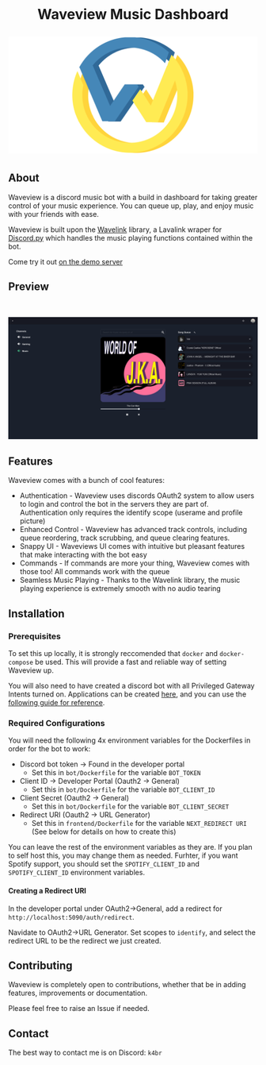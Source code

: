 <h1 align="center">
    <br>
    <p>Waveview Music Dashboard</p>
<img src="docs/waveview_stack.png">





## About
Waveview is a discord music bot with a build in dashboard for taking greater control of your music experience. You can queue up, play, and enjoy music with your friends with ease.

Waveview is built upon the [Wavelink](https://github.com/PythonistaGuild/Wavelink) library, a Lavalink wraper for [Discord.py](https://fastapi.tiangolo.com/) which handles the music playing functions contained within the bot.

Come try it out [on the demo server](https://discord.gg/xHGEyCg7)

## Preview

<div align="center">
	<br />
	<p>
		<a><img src="docs/dashboard.png" alt="Music Dashboard" /></a>
	</p>
</div>


## Features

Waveview comes with a bunch of cool features:
- Authentication - Waveview uses discords OAuth2 system to allow users to login and control the bot in the servers they are part of. Authentication only requires the identify scope (userame and profile picture)
- Enhanced Control - Waveview has advanced track controls, including queue reordering, track scrubbing, and queue clearing features.
- Snappy UI - Waveviews UI comes with intuitive but pleasant features that make interacting with the bot easy
- Commands - If commands are more your thing, Waveview comes with those too! All commands  work with the queue
- Seamless Music Playing - Thanks to the Wavelink library, the music playing experience is extremely smooth with no audio tearing


## Installation

### Prerequisites

To set this up locally, it is strongly reccomended that `docker` and `docker-compose` be used. This will provide a fast and reliable way of setting Waveview up.

You will also need to have created a discord bot with all Privileged Gateway Intents turned on. Applications can be created [here](https://discord.com/developers/applications), and you can use the [following guide for reference](https://discordpy.readthedocs.io/en/stable/discord.html).

### Required Configurations

You will need the following 4x environment variables for the Dockerfiles in order for the bot to work:

- Discord bot token -> Found in the developer portal
  - Set this in `bot/Dockerfile` for the variable `BOT_TOKEN`
- Client ID -> Developer Portal (Oauth2 -> General)
  - Set this in `bot/Dockerfile` for the variable `BOT_CLIENT_ID`
- Client Secret (Oauth2 -> General)
  - Set this in `bot/Dockerfile` for the variable `BOT_CLIENT_SECRET`
- Redirect URI (Oauth2 -> URL Generator)
  - Set this in `frontend/Dockerfile` for the variable `NEXT_REDIRECT URI` (See below for details on how to create this)

You can leave the rest of the environment variables as they are. If you plan to self host this, you may change them as needed. Furhter, if you want Spotify support, you should set the `SPOTIFY_CLIENT_ID` and `SPOTIFY_CLIENT_ID` environment variables.

#### Creating a Redirect URI

In the developer portal under OAuth2->General, add a redirect for `http://localhost:5090/auth/redirect`.

Navidate to OAuth2->URL Generator. Set scopes to `identify`, and select the redirect URL to be the redirect we just created.

## Contributing

Waveview is completely open to contributions, whether that be in adding features, improvements or documentation.

Please feel free to raise an Issue if needed.

## Contact
 
The best way to contact me is on Discord: `k4br`


